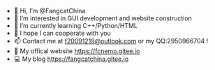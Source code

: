 - 👋 Hi, I’m @FangcatChina
- 👀 I’m interested in GUI development and website construction
- 🌱 I’m currently learning C++/Python/HTML
- 💞️ I hope I can cooperate with you
- 📫 Contact me at f20091219@outlook.com or my QQ:2950966704 !
- 📱 My offical website https://fcnemo.gitee.io
- 💻 My blog https://fangcatchina.gitee.io

<!---
FangcatChina/FangcatChina is a ✨ special ✨ repository because its `README.md` (this file) appears on your GitHub profile.
You can click the Preview link to take a look at your changes.
--->
